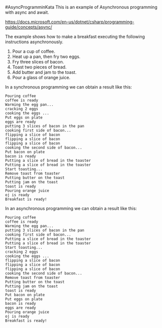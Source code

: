 #AsyncProgramminKata
This is an example of Asynchronous programming with async and await.

https://docs.microsoft.com/en-us/dotnet/csharp/programming-guide/concepts/async/

The example shows how to make a breakfast executing the following instructions asynchronously.

1. Pour a cup of coffee.
2. Heat up a pan, then fry two eggs.
3. Fry three slices of bacon.
4. Toast two pieces of bread.
5. Add butter and jam to the toast.
6. Pour a glass of orange juice.

In a synchronous programming we can obtain a result like this:

```
Pouring coffee
coffee is ready
Warming the egg pan...
cracking 2 eggs
cooking the eggs ...
Put eggs on plate
eggs are ready
putting 3 slices of bacon in the pan
cooking first side of bacon...
flipping a slice of bacon
flipping a slice of bacon
flipping a slice of bacon
cooking the second side of bacon...
Put bacon on plate
bacon is ready
Putting a slice of bread in the toaster
Putting a slice of bread in the toaster
Start toasting...
Remove toast from toaster
Putting butter on the toast
Putting jam on the toast
toast is ready
Pouring orange juice
oj is ready
Breakfast is ready!
```

In an asynchronous programming we can obtain a result like this:

```
Pouring coffee
coffee is ready
Warming the egg pan...
putting 3 slices of bacon in the pan
cooking first side of bacon...
Putting a slice of bread in the toaster
Putting a slice of bread in the toaster
Start toasting...
cracking 2 eggs
cooking the eggs ...
flipping a slice of bacon
flipping a slice of bacon
flipping a slice of bacon
cooking the second side of bacon...
Remove toast from toaster
Putting butter on the toast
Putting jam on the toast
toast is ready
Put bacon on plate
Put eggs on plate
bacon is ready
eggs are ready
Pouring orange juice
oj is ready
Breakfast is ready!
```
